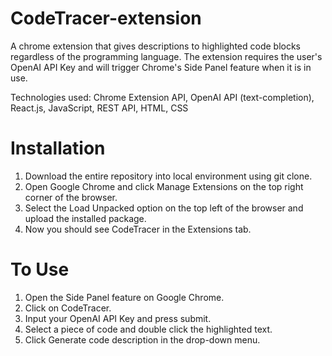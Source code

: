 # CodeTracer-extension
A chrome extension that gives descriptions to highlighted code blocks regardless of the programming language. The extension requires the user's OpenAI API Key and will trigger Chrome's
Side Panel feature when it is in use.

Technologies used: Chrome Extension API, OpenAI API (text-completion), React.js, JavaScript, REST API, HTML, CSS

# Installation
1. Download the entire repository into local environment using git clone.
2. Open Google Chrome and click Manage Extensions on the top right corner of the browser.
3. Select the Load Unpacked option on the top left of the browser and upload the installed package.
4. Now you should see CodeTracer in the Extensions tab.

# To Use
1. Open the Side Panel feature on Google Chrome.
2. Click on CodeTracer.
3. Input your OpenAI API Key and press submit.
5. Select a piece of code and double click the highlighted text.
6. Click Generate code description in the drop-down menu.
